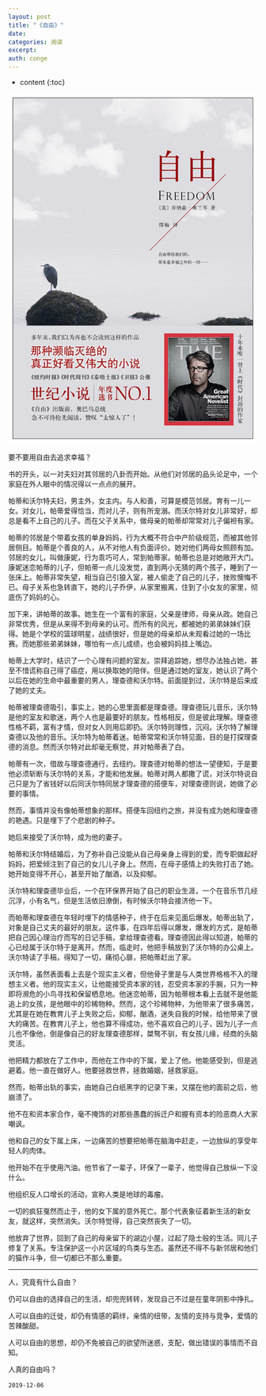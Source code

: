 ```yaml
---
layout: post
title: "《自由》"
date:
categories: 阅读
excerpt:
auth: conge
---
```

* content
{:toc}

![](/assets/images/阅读/118382-f50bd42f06f7177d.png)

要不要用自由去追求幸福？

书的开头，以一对夫妇对其邻居的八卦而开始。从他们对邻居的品头论足中，一个家庭在外人眼中的情况得以一点点的展开。

帕蒂和沃尔特夫妇，男主外，女主内。与人和善，可算是模范邻居。育有一儿一女。对女儿，帕蒂爱得恰当，而对儿子，则有所宠溺。而沃尔特对女儿非常好，却总是看不上自己的儿子。而在父子关系中，做母亲的帕蒂却常常对儿子偏袒有家。

帕蒂的邻居是个带着女孩的单身妈妈，行为大概不符合中产阶级规范，而被其他邻居侧目。帕蒂是个善良的人，从不对他人有负面评价。她对他们两母女照顾有加。邻居的女儿，叫做康妮，行为乖巧可人，常到帕蒂家。帕蒂也总是对她敞开大门。康妮迷恋帕蒂的儿子，但帕蒂一点儿没发觉，直到两小无猜的两个孩子，睡到了一张床上。帕蒂非常失望，相当自己引狼入室，被人偷走了自己的儿子，挫败懊悔不已。母子关系也急转直下，她的儿子乔伊，从家里搬离，住到了小女友的家里，彻底伤了妈妈的心。

加下来，讲帕蒂的故事。她生在一个富有的家庭，父亲是律师，母亲从政。她自己非常优秀，但是从来得不到母亲的认可。而所有的风光，都被她的弟弟妹妹们获得。她是个学校的篮球明星，战绩很好，但是她的母亲却从未观看过她的一场比赛。而她那些弟弟妹妹，哪怕有一点儿成绩，也会被妈妈挂上嘴边。

帕蒂上大学时，结识了一个心理有问题的室友。崇拜追踪她，想尽办法独占她，甚至不惜谎称自己得了癌症，用以换取她的陪伴。但是通过她的室友，她认识了两个以后在她的生命中最重要的男人，理查德和沃尔特。前面提到过，沃尔特是后来成了她的丈夫。

帕蒂被理查德吸引，事实上，她的心思里面都是理查德。理查德玩儿音乐，沃尔特是他的室友和歌迷，两个人也是最要好的朋友。性格相反，但是彼此理解。理查德性格不羁，富有才情，但对女人则用后即扔。沃尔特则理性，沉闷。沃尔特了解理查德以及他的音乐。沃尔特为帕蒂着迷。帕蒂常常和沃尔特见面，目的是打探理查德的消息。然而沃尔特对此却毫无察觉，并对帕蒂表了白。

帕蒂有一次，借故与理查德通行，去纽约。理查德对帕蒂的想法一望便知，于是要他必须斩断与沃尔特的关系，才能和他发展。帕蒂对两人都撒了谎，对沃尔特说自己只是为了省钱好以后同沃尔特同居才理查德的搭便车，对理查德则说，她做了必要的事情。

然而，事情并没有像帕蒂想象的那样。搭便车回纽约之旅，并没有成为她和理查德的艳遇。只是埋下了个悲剧的种子。

她后来接受了沃尔特，成为他的妻子。

帕蒂和沃尔特结婚后，为了弥补自己没能从自己母亲身上得到的爱，而专职做起好妈妈，把爱倾注到了自己的女儿儿子身上。然而，在母子感情上的失败打击了她。她开始变得不开心，甚至开始了酗酒，以及抑郁。

沃尔特和理查德毕业后，一个在环保界开始了自己的职业生涯，一个在音乐节几经沉浮，小有名气，但是生活依旧潦倒，有时候沃尔特会接济他一下。

而帕蒂和理查德在年轻时埋下的情感种子，终于在后来见面后爆发。帕蒂出轨了，对象是自己丈夫的最好的朋友。这件事，在四年后得以爆发，爆发的方式，是帕蒂把自己因心理治疗而写的日记手稿，拿给理查德看。理查德因此得以知道，帕蒂的心已经属于沃尔特于是离开。然而，临走时，他把手稿放到了沃尔特的办公桌上。沃尔特读了手稿，得知了一切，痛彻心扉，把帕蒂赶出了家。

沃尔特，虽然表面看上去是个现实主义者，但他骨子里是与人类世界格格不入的理想主义者。他的现实主义，让他能接受资本家的钱，忍受资本家的手腕，只为一种即将濒危的小鸟寻找和保留栖息地。他迷恋帕蒂，因为帕蒂根本看上去就不是他能追上的女孩，是他眼中的珍稀物种。然而，这个珍稀物种，为他带来了很多痛苦，尤其是在她在教育儿子上失败之后，抑郁，酗酒，迷失自我的时候，给他带来了很大的痛苦。在教育儿子上，他也算不得成功，他不喜欢自己的儿子，因为儿子一点儿也不像他，倒是像自己的好友理查德那样，桀骜不驯，有女孩儿缘，经商的头脑灵活。

他把精力都放在了工作中，而他在工作中的下属，爱上了他。他能感受到，但是逃避着。他一直在做好人。他要拯救世界，拯救婚姻，拯救家庭。

然而，帕蒂出轨的事实，由她自己白纸黑字的记录下来，又摆在他的面前之后，他崩溃了。

他不在和资本家合作，毫不掩饰的对那些愚蠢的拆迁户和握有资本的险恶商人大家嘲讽。

他和自己的女下属上床，一边痛苦的想要把帕蒂在脑海中赶走，一边放纵的享受年轻人的肉体。

他开始不在乎使用汽油。他节省了一辈子，环保了一辈子，他觉得自己放纵一下没什么。

他组织反人口增长的活动，宣称人类是地球的毒瘤。

一切的疯狂戛然而止于，他的女下属的意外死亡。那个代表象征着新生活的新女友，就这样，突然消失。沃尔特觉得，自己突然丧失了一切。

他放弃了世界，回到了自己的母亲留下的湖边小屋，过起了隐士般的生活。同儿子修复了关系。专注保护这一小片区域的鸟类与生态。虽然还不得不与新邻居和他们的猫作斗争，但一切都已不那么重要。

-------

人，究竟有什么自由？

仍可以自由的选择自己的生活，却兜兜转转，发现自己不过是在童年阴影中挣扎。

人可以自由的迁徙，却仍有情感的羁绊，亲情的纽带，友情的支持与竞争，爱情的苦辣酸甜。

人可以自由的思想，却仍不免被自己的欲望所迷惑，支配，做出错误的事情而不自知。

人真的自由吗？


```
2019-12-06
```
